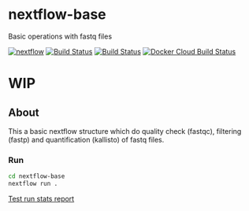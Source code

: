 # nextflow-base
Basic operations with fastq files

[![nextflow](https://img.shields.io/badge/nextflow-%E2%89%A519.10.0-brightgreen.svg)](http://nextflow.io)
[![Build Status](https://img.shields.io/travis/codingene/nextflow-base.svg?logo=travis)](https://travis-ci.org/codingene/nextflow-base)
[![Build Status](https://github.com/codingene/nextflow-base/workflows/nextflow-base%20CI/badge.svg)](https://github.com/codingene/nextflow-base/actions)
[![Docker Cloud Build Status](https://img.shields.io/docker/cloud/build/codingene/nextflow-base)](https://hub.docker.com/r/codingene/nextflow-base)

# WIP

## About 
This a basic nextflow structure which do quality check (fastqc), filtering (fastp) and quantification (kallisto) of fastq files.

### Run
```bash
cd nextflow-base
nextflow run .
```

[Test run stats report](https://codingene.github.io/nextflow-base/test_run_stats/run_report.html)
